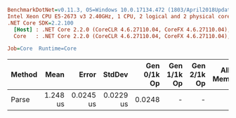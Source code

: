``` ini

BenchmarkDotNet=v0.11.3, OS=Windows 10.0.17134.472 (1803/April2018Update/Redstone4), VM=Hyper-V
Intel Xeon CPU E5-2673 v3 2.40GHz, 1 CPU, 2 logical and 2 physical cores
.NET Core SDK=2.2.100
  [Host] : .NET Core 2.2.0 (CoreCLR 4.6.27110.04, CoreFX 4.6.27110.04), 64bit RyuJIT
  Core   : .NET Core 2.2.0 (CoreCLR 4.6.27110.04, CoreFX 4.6.27110.04), 64bit RyuJIT

Job=Core  Runtime=Core  

```
| Method |     Mean |     Error |    StdDev | Gen 0/1k Op | Gen 1/1k Op | Gen 2/1k Op | Allocated Memory/Op |
|------- |---------:|----------:|----------:|------------:|------------:|------------:|--------------------:|
|  Parse | 1.248 us | 0.0245 us | 0.0229 us |      0.0248 |           - |           - |               184 B |
